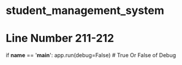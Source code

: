 # student_management_system

# Line Number 211-212
if __name__ == '__main__':
    app.run(debug=False)  # True Or False of Debug
